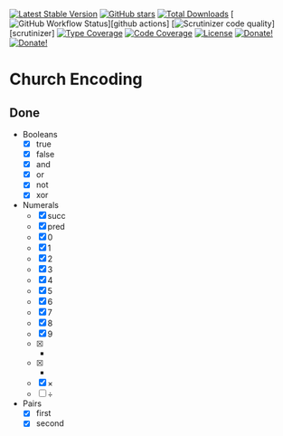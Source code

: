 [![Latest Stable Version][latest stable version]][packagist]
 [![GitHub stars][github stars]][packagist]
 [![Total Downloads][total downloads]][packagist]
 [![GitHub Workflow Status][github workflow status]][github actions]
 [![Scrutinizer code quality][code quality]][scrutinizer]
 [![Type Coverage][type coverage]][sheperd type coverage]
 [![Code Coverage][code coverage]][scrutinizer code quality]
 [![License][license]][packagist]
 [![Donate!][donate github]][github sponsor]
 [![Donate!][donate paypal]][paypal sponsor]

# Church Encoding

## Done

- Booleans
  - [x] true
  - [x] false
  - [x] and
  - [x] or
  - [x] not
  - [x] xor
- Numerals
  - [x] succ
  - [x] pred
  - [x] 0
  - [x] 1
  - [x] 2
  - [x] 3
  - [x] 4
  - [x] 5
  - [x] 6
  - [x] 7
  - [x] 8
  - [x] 9
  - [x] +
  - [x] -
  - [x] ×
  - [ ] ÷
- Pairs
  - [x] first
  - [x] second

[packagist]: https://packagist.org/packages/loophp/churchencoding
[latest stable version]: https://img.shields.io/packagist/v/loophp/churchencoding.svg?style=flat-square
[github stars]: https://img.shields.io/github/stars/loophp/churchencoding.svg?style=flat-square
[total downloads]: https://img.shields.io/packagist/dt/loophp/churchencoding.svg?style=flat-square
[github workflow status]: https://img.shields.io/github/workflow/status/loophp/churchencoding/Continuous%20Integration?style=flat-square
[code quality]: https://img.shields.io/scrutinizer/quality/g/loophp/churchencoding/master.svg?style=flat-square
[scrutinizer code quality]: https://scrutinizer-ci.com/g/loophp/churchencoding/?branch=master
[type coverage]: https://shepherd.dev/github/loophp/churchencoding/coverage.svg
[sheperd type coverage]: https://shepherd.dev/github/loophp/churchencoding
[code coverage]: https://img.shields.io/scrutinizer/coverage/g/loophp/churchencoding/master.svg?style=flat-square
[license]: https://img.shields.io/packagist/l/loophp/churchencoding.svg?style=flat-square
[donate github]: https://img.shields.io/badge/Sponsor-Github-brightgreen.svg?style=flat-square
[donate paypal]: https://img.shields.io/badge/Sponsor-Paypal-brightgreen.svg?style=flat-square
[github sponsor]: https://github.com/sponsors/drupol
[paypal sponsor]: https://www.paypal.me/drupol